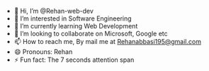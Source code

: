 - 👋 Hi, I’m @Rehan-web-dev
- 👀 I’m interested in Software Engineering
- 🌱 I’m currently learning Web Development
- 💞️ I’m looking to collaborate on Microsoft, Google etc
- 📫 How to reach me, By mail me at Rehanabbasi195@gmail.com
- 😄 Pronouns: Rehan
- ⚡ Fun fact: The 7 seconds attention span

<!---
Rehan-web-dev/Rehan-web-dev is a ✨ special ✨ repository because its `README.md` (this file) appears on your GitHub profile.
You can click the Preview link to take a look at your changes.
--->
